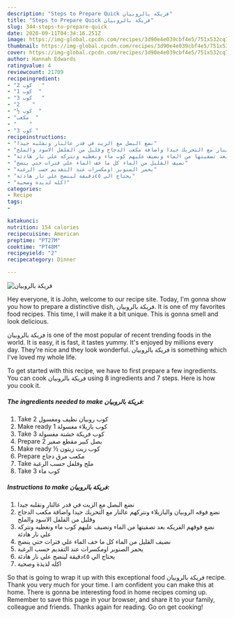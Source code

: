 ```yaml
---
description: "Steps to Prepare Quick فريكة بالروبيان"
title: "Steps to Prepare Quick فريكة بالروبيان"
slug: 344-steps-to-prepare-quick
date: 2020-09-11T04:34:16.251Z
image: https://img-global.cpcdn.com/recipes/3d90e4e039cbf4e5/751x532cq70/الصورة-الرئيسية-لوصفةفريكة-بالروبيان.jpg
thumbnail: https://img-global.cpcdn.com/recipes/3d90e4e039cbf4e5/751x532cq70/الصورة-الرئيسية-لوصفةفريكة-بالروبيان.jpg
cover: https://img-global.cpcdn.com/recipes/3d90e4e039cbf4e5/751x532cq70/الصورة-الرئيسية-لوصفةفريكة-بالروبيان.jpg
author: Hannah Edwards
ratingvalue: 4
reviewcount: 21709
recipeingredient:
- "2 كوب   "
- "1 كوب  "
- "3 كوب   "
- "2    "
- "½ كوب  "
- "مكعب  "
- "    "
- "3 كوب "
recipeinstructions:
- "نضع البصل مع الزيت في قدر عالنار ونقلبه جيدا"
- "نضع فوقه الروبيان والبازيلاء ونتركهم عالنار مع التحريك جيدا واضافة مكعب الدجاج وقليل من الفلفل الاسود والملح"
- "نضع فوقهم الفريكه بعد تصفيتها من الماء ونضيف عليهم كوب ماء ونغطيه ونتركه علي نار هادئة"
- "نضيف القليل من الماء كل ما خف الماء علي فترات حتي ينضج"
- "يحمر الصنوبر اومكسرات عند التقديم حسب الرغبة"
- "يحتاج الي ٤٥دقيقة لينضج علي نار هادئة"
- "اكله لذيذة وصحية"
categories:
- Recipe
tags:
- 

katakunci:  
nutrition: 154 calories
recipecuisine: American
preptime: "PT27M"
cooktime: "PT48M"
recipeyield: "2"
recipecategory: Dinner

---
```



![فريكة بالروبيان](https://img-global.cpcdn.com/recipes/3d90e4e039cbf4e5/751x532cq70/الصورة-الرئيسية-لوصفةفريكة-بالروبيان.jpg)

Hey everyone, it is John, welcome to our recipe site. Today, I'm gonna show you how to prepare a distinctive dish, فريكة بالروبيان. It is one of my favorites food recipes. This time, I will make it a bit unique. This is gonna smell and look delicious.



فريكة بالروبيان is one of the most popular of recent trending foods in the world. It is easy, it is fast, it tastes yummy. It's enjoyed by millions every day. They're nice and they look wonderful. فريكة بالروبيان is something which I've loved my whole life.


To get started with this recipe, we have to first prepare a few ingredients. You can cook فريكة بالروبيان using 8 ingredients and 7 steps. Here is how you cook it.

<!--inarticleads1-->

##### The ingredients needed to make فريكة بالروبيان:

1. Take 2 كوب روبيان نظيف ومغسول
1. Make ready 1 كوب بازيلاء مغسولة
1. Take 3 كوب فريكة خشنة مغسولة
1. Prepare 2 بصل كبير مقطع صغير
1. Make ready ½ كوب زيت زيتون
1. Prepare مكعب مرق دجاج
1. Take  ملح وفلفل حسب الرغبة
1. Take 3 كوب ماء




<!--inarticleads2-->

##### Instructions to make فريكة بالروبيان:

1. نضع البصل مع الزيت في قدر عالنار ونقلبه جيدا
1. نضع فوقه الروبيان والبازيلاء ونتركهم عالنار مع التحريك جيدا واضافة مكعب الدجاج وقليل من الفلفل الاسود والملح
1. نضع فوقهم الفريكه بعد تصفيتها من الماء ونضيف عليهم كوب ماء ونغطيه ونتركه علي نار هادئة
1. نضيف القليل من الماء كل ما خف الماء علي فترات حتي ينضج
1. يحمر الصنوبر اومكسرات عند التقديم حسب الرغبة
1. يحتاج الي ٤٥دقيقة لينضج علي نار هادئة
1. اكله لذيذة وصحية




So that is going to wrap it up with this exceptional food فريكة بالروبيان recipe. Thank you very much for your time. I am confident you can make this at home. There is gonna be interesting food in home recipes coming up. Remember to save this page in your browser, and share it to your family, colleague and friends. Thanks again for reading. Go on get cooking!
